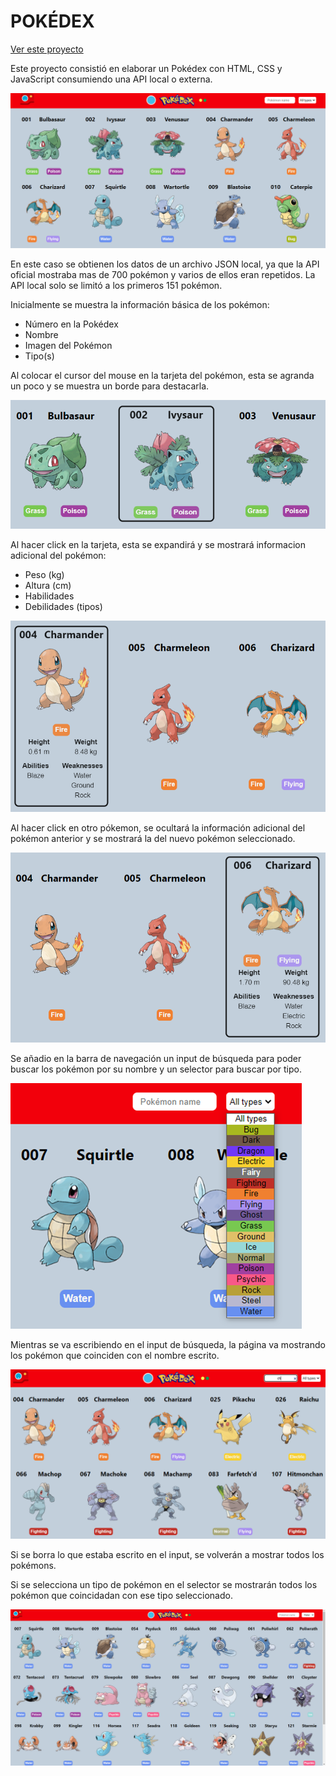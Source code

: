 # POKÉDEX

[Ver este proyecto](https://sato31.github.io/coding-pokedex/)

Este proyecto consistió en elaborar un Pokédex con HTML, CSS y JavaScript consumiendo una API local o externa.

![1660609436743](image/README/1660609436743.png)

En este caso se obtienen los datos de un archivo JSON local, ya que la API oficial mostraba mas de 700 pokémon y varios de ellos eran repetidos. La API local solo se limitó a los primeros 151 pokémon.

Inicialmente se muestra la información básica de los pokémon:

* Número en la Pokédex
* Nombre
* Imagen del Pokémon
* Tipo(s)

Al colocar el cursor del mouse en la tarjeta del pokémon, esta se agranda un poco y se muestra un borde para destacarla.

![1660610247046](image/README/1660610247046.png)

Al hacer click en la tarjeta, esta se expandirá y se mostrará informacion adicional del pokémon:

* Peso (kg)
* Altura (cm)
* Habilidades
* Debilidades (tipos)

![1660610645821](image/README/1660610645821.png)

Al hacer click en otro pókemon, se ocultará la información adicional del pokémon anterior y se mostrará la del nuevo pokémon seleccionado.

![1660610455472](image/README/1660610455472.png)

Se añadio en la barra de navegación un input de búsqueda para poder buscar los pokémon por su nombre y un selector para buscar por tipo.

![1660611023301](image/README/1660611023301.png)

Mientras se va escribiendo en el input de búsqueda, la página va mostrando los pokémon que coinciden con el nombre escrito.

![1660611255080](image/README/1660611255080.png)

Si se borra lo que estaba escrito en el input, se volverán a mostrar todos los pokémons.

Si se selecciona un tipo de pokémon en el selector se mostrarán todos los pokémon que coincidadan con ese tipo seleccionado.

![1660611547678](image/README/1660611547678.png)
